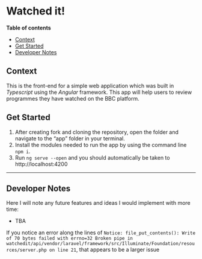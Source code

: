 # Watched it!

__Table of contents__
* [Context](https://github.com/bbc-studios/watchedit/edit/main/README.md#context)
* [Get Started](https://github.com/bbc-studios/watchedit/edit/main/README.md#get-started)
* [Developer Notes](#developer-notes)

## Context
This is the front-end for a simple web application which was built in *Typescript* using the *Angular* framework.
This app will help users to review programmes they have watched on the BBC platform.

## Get Started
1. After creating fork and cloning the repository, open the folder and navigate to the “app” folder in your terminal.
2. Install the modules needed to run the app by using the command line `npm i`.
3. Run `ng serve --open` and you should automatically be taken to http://localhost:4200 

---
## Developer Notes

Here I will note any future features and ideas I would implement with more time:
* TBA

If you notice an error along the lines of `Notice: file_put_contents(): Write of 70 bytes failed with errno=32 Broken pipe in watchedit/api/vendor/laravel/framework/src/Illuminate/Foundation/resources/server.php on line 21`, that appears to be a larger issue
